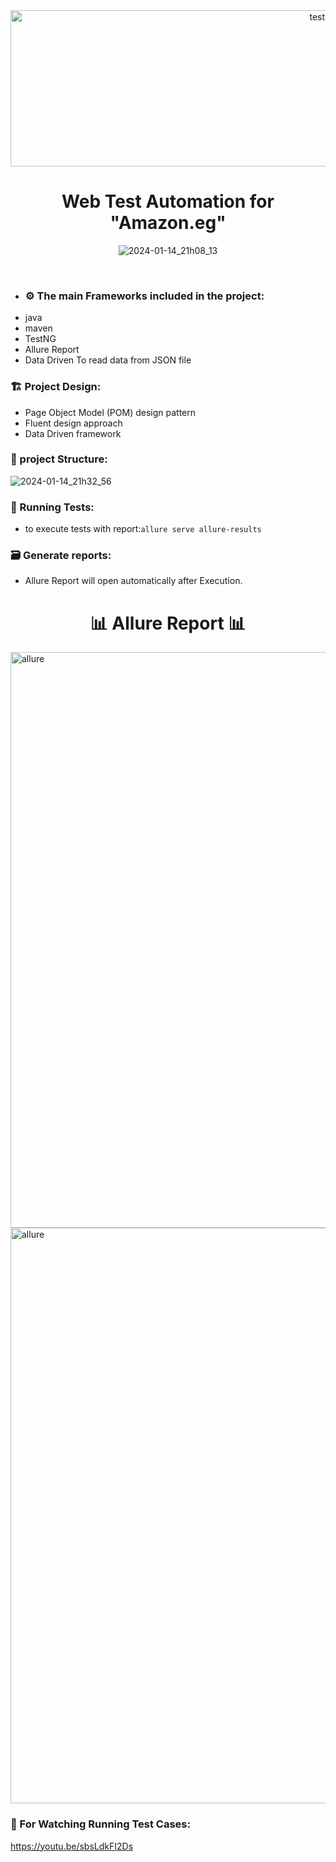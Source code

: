 <div align="center">
 <img  src="https://user-images.githubusercontent.com/68038931/147390936-c6228337-9787-4aab-b5d6-826bc8e4e4a3.gif" alt="test-light" width="1000" height="250" />
 </div>

 <div align="center">
      <h1>   Web Test Automation for "Amazon.eg"   </h1>
 
![2024-01-14_21h08_13](https://github.com/youssefm2000/MDI-Task/assets/74185165/6cbb9048-ca1c-4523-a2fb-716656b3f914)
</div>
<br>
<div align="center">
</div>

- ### ⚙️ The main Frameworks included in the project:
 * java 
 * maven 
 * TestNG
 * Allure Report
 * Data Driven To read data from JSON file

 ### 🏗️ Project Design:
 * Page Object Model (POM) design pattern
 * Fluent design approach
 * Data Driven framework

### 🏬 project Structure:
![2024-01-14_21h32_56](https://github.com/youssefm2000/Shop_SeleniumFramework/assets/74185165/1a2def8a-a687-41e6-974a-0a73ec875b08)

### 🚀 Running Tests:
 * to execute tests with report:` allure serve allure-results `
### 🗃 Generate reports:
 * Allure Report will open automatically after Execution.
<div align="center">
      <h1>  📊 Allure Report 📊 </h1>
  </div>
  <img width="921" alt="allure" src="https://github.com/youssefm2000/Shop_SeleniumFramework/assets/74185165/ece583ca-c2af-4c28-a1a8-8d5b76f7e784">
  <img width="921" alt="allure" src="https://github.com/youssefm2000/Shop_SeleniumFramework/assets/74185165/4450b62b-67c3-4739-a098-9ee41d9b0fb3">

  ### 🚀 For Watching Running Test Cases:
  https://youtu.be/sbsLdkFI2Ds





 
 
